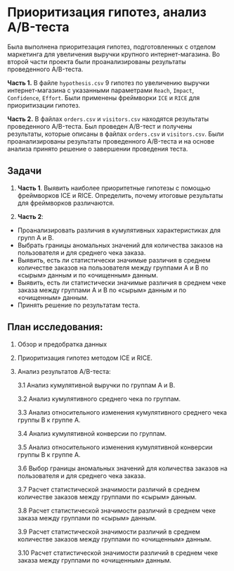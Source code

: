 # Приоритизация гипотез, анализ A/B-теста

Была выполнена приоритезация гипотез, подготовленных с отделом маркетинга для увеличения выручки крупного интернет-магазина. Во второй части проекта были проанализированы результаты проведенного A/B-теста.

**Часть 1.** В файле `hypothesis.csv` 9 гипотез по увеличению выручки интернет-магазина с указанными параметрами `Reach`, `Impact`, `Confidence`, `Effort`. Были применены фреймворки `ICE` и `RICE` для приоритизации гипотез.

**Часть 2.** В файлах `orders.csv` и `visitors.csv` находятся результаты проведенного A/B-теста. 
Был проведен A/B-тест и получены результаты, которые описаны в файлах `orders.csv` и `visitors.csv`. Были проанализированы результаты проведенного A/B-теста и на основе анализа принято решение о завершении проведения теста.

## Задачи

1. **Часть 1**. Выявить наиболее приоритетные гипотезы с помощью фреймворков ICE и RICE. Определить, почему итоговые результаты для фреймворков различаются.


2. **Часть 2**:

* Проанализировать различия в кумулятивных характеристиках для групп A и B.
* Выбрать границы аномальных значений для количества заказов на пользователя и для среднего чека заказа.
* Выявить, есть ли статистически значимые различия в среднем количестве заказов на пользователя между группами A и B по «сырым» данным и по «очищенным» данным.
* Выявить, есть ли статистически значимые различия в среднем чеке заказа между группами A и B по «сырым» данным и по «очищенным» данным.
* Принять решение по результатам теста.

## План исследования:

1. Обзор и предобратка данных

2. Приоритизация гипотез методом ICE и RICE.

3. Анализ результатов A/B-теста:

    3.1 Анализ кумулятивной выручки по группам A и B.
  
    3.2 Анализ кумулятивного среднего чека по группам.
  
    3.3 Анализ относительного изменения кумулятивного среднего чека группы B к группе A.
  
    3.4 Анализ кумулятивной конверсии по группам.
  
    3.5 Анализ относительного изменения кумулятивной конверсии группы B к группе A.
  
    3.6 Выбор границы аномальных значений для количества заказов на пользователя и для среднего чека заказа.
  
    3.7 Расчет статистической значимости различий в среднем количестве заказов между группами по «сырым» данным.
  
    3.8 Расчет статистической значимости различий в среднем чеке заказа между группами по «сырым» данным.
  
    3.9 Расчет статистической значимости различий в среднем количестве заказов между группами по «очищенным» данным.
  
    3.10 Расчет статистической значимости различий в среднем чеке заказа между группами по «очищенным» данным.
